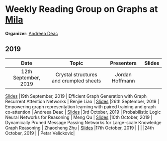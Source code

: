 # Weekly Reading Group on Graphs at [Mila](https://mila.quebec/en/)

**Organizer**: [Andreea Deac](mailto:andreeadeac22@gmail.com)

## 2019

|       Date       | Topic | Presenters | Slides |
|:----------------:|:----------------------------------------:|:----------:|:------:|
|12th September, 2019 | Crystal structures and crumpled sheets | Jordan Hoffmann |
[Slides]()
|19th September, 2019 | Efficient Graph Generation with Graph Recurrent Attention Networks | Renjie Liao |
[Slides]()
|26th September, 2019 | Empowering graph representation learning with paired training and graph co-attention | Andreea Deac |
[Slides]()
|3rd October, 2019 | Probabilistic Logic Neural Networks for Reasoning | Meng Qu |
[Slides](https://drive.google.com/open?id=1sx9IaWdHFMo07TmcRiBJfCFuuCUjH-y_)
|10th October, 2019 | Dynamically Pruned Message Passing Networks for Large-scale Knowledge Graph Reasoning | Zhaocheng Zhu |
[Slides]()
|17th October, 2019 | | |
|24th October, 2019 | | Petar Velickovic|
